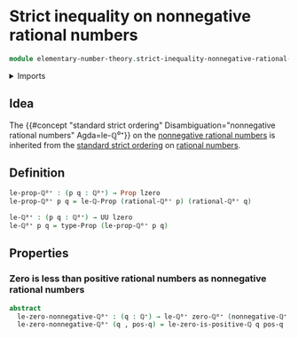 # Strict inequality on nonnegative rational numbers

```agda
module elementary-number-theory.strict-inequality-nonnegative-rational-numbers where
```

<details><summary>Imports</summary>

```agda
open import elementary-number-theory.nonnegative-rational-numbers
open import elementary-number-theory.positive-rational-numbers
open import elementary-number-theory.strict-inequality-rational-numbers

open import foundation.dependent-pair-types
open import foundation.propositions
open import foundation.universe-levels
```

</details>

## Idea

The
{{#concept "standard strict ordering" Disambiguation="nonnegative rational numbers" Agda=le-ℚ⁰⁺}}
on the
[nonnegative rational numbers](elementary-number-theory.nonnegative-rational-numbers.md)
is inherited from the
[standard strict ordering](elementary-number-theory.strict-inequality-rational-numbers.md)
on [rational numbers](elementary-number-theory.rational-numbers.md).

## Definition

```agda
le-prop-ℚ⁰⁺ : (p q : ℚ⁰⁺) → Prop lzero
le-prop-ℚ⁰⁺ p q = le-ℚ-Prop (rational-ℚ⁰⁺ p) (rational-ℚ⁰⁺ q)

le-ℚ⁰⁺ : (p q : ℚ⁰⁺) → UU lzero
le-ℚ⁰⁺ p q = type-Prop (le-prop-ℚ⁰⁺ p q)
```

## Properties

### Zero is less than positive rational numbers as nonnegative rational numbers

```agda
abstract
  le-zero-nonnegative-ℚ⁰⁺ : (q : ℚ⁺) → le-ℚ⁰⁺ zero-ℚ⁰⁺ (nonnegative-ℚ⁺ q)
  le-zero-nonnegative-ℚ⁰⁺ (q , pos-q) = le-zero-is-positive-ℚ q pos-q
```
